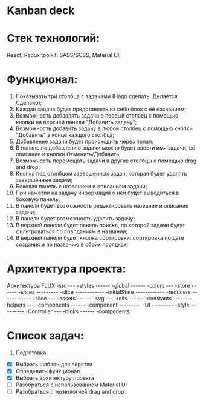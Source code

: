 # Kanban deck

# Стек технологий:

React,
Redux toolkit,
SASS/SCSS,
Material UI,

# Функционал:

1. Показывать три столбца с задачами (Надо сделать, Делается, Сделано);
2. Каждая задача будет представлять из себя блок с её названием;
3. Возможность добавлять задачи в первый столбец с помощью кнопки на верхней панели "Добавить задачу";
4. Возможность добавить задачу в любой столбец с помощью кнопки "Добавить" в конце каждого столбца;
5. Добавление задачи будет происходить через попап;
6. В попапе по добавлению задачи можно будет ввести имя задачи, её описание и кнопки Отменить/Добавить;
7. Возможность перемещать задачи в другие столбцы с помощью drag and drop;
8. Кнопка под столбцом завершённых задач, которая будет удалять завершённые задачи;
9. Боковая панель с названием и описанием задачи;
10. При нажатии на задачу информация о ней будет выводиться в боковую панель;
11. В панели будет возможность редактировать название и описание задачи;
12. В панели будет возможность удалить задачу;
13. В верхней панели будет панель поиска, по которой задачи будут фильтроваться по совпданиям в названии;
14. В верхней панели будет кнопка сортировки: сортировка по дате создания и по названию в обоих порядках;

# Архитектура проекта:

Архитектура FLUX
-src
--- -styles
------ -global
------ -colors
--- -store
------ -slices
--------- -slice
------------ -initialState
------------ -reducers
------------ -slice
--- -assets
------ -svg
--- -utils
------ -constants
------ -helpers
--- -components
------ -component
--------- -UI
--------- -style
--------- -Controller
--- -bloks
------ -components

# Список задач:

1. Подготовка

- [x] Выбрать шаблон для вёрстки
- [x] Определить функционал
- [x] Выбрать архитектуру проекта
- [ ] Разобраться с использованием Material UI
- [ ] Разобраться с технологией drag and drop
